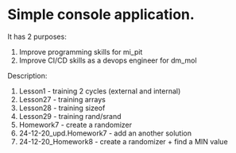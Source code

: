 # Simple console application.
It has 2 purposes:
1) Improve programming skills for mi_pit
2) Improve CI/CD skills as a devops engineer for dm_mol


Description:
1) Lesson1 - training 2 cycles (external and internal)
2) Lesson27 - training arrays
3) Lesson28 - training sizeof
4) Lesson29 - training rand/srand
5) Homework7 - create a randomizer
6) 24-12-20_upd.Homework7 - add an another solution
7) 24-12-20_Homework8 - create a randomizer + find a MIN value